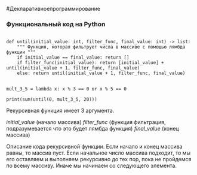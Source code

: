 #Декларативноепрограммирование

### Функциональный код на Python

```jupyter

def until(initial_value: int, filter_func, final_value: int) -> list:  
    """ Функция, которая фильтрует числа в массиве с помощью лямбда функции """  
    if initial_value == final_value: return []  
    if filter_func(initial_value): return [initial_value] + until(initial_value + 1, filter_func, final_value)  
    else: return until(initial_value + 1, filter_func, final_value)


mult_3_5 = lambda x: x % 3 == 0 or x % 5 == 0  

print(sum(until(0, mult_3_5, 20)))

```

Рекурсивная функция имеет 3 аргумента.

*initial_value* (начало массива)
*filter_func* (функция фильтрация, подразумевается что это будет лямбда функция)
*final_value* (конец массива)

Описание кода рекурсивной функции.
Если начало и конец массива равны, то массив пуст.
Если начальное число массива подходит, то мы его оставляем и выполняем рекурсивно до тех пор, пока не пройдемся по всему массиву.
Иначе мы начинаем со следующего элемента.


